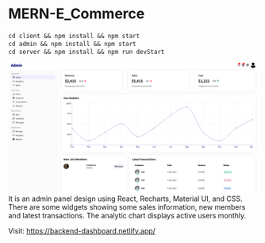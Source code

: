 # MERN-E_Commerce

```
cd client && npm install && npm start
cd admin && npm install && npm start
cd server && npm install && npm run devStart
```
![](admin/public/dashboard.png)
It is an admin panel design using React, Recharts, Material UI, and CSS. There are some widgets showing
some sales information, new members and latest transactions. The analytic chart displays active users monthly.

Visit: https://backend-dashboard.netlify.app/